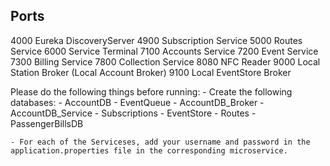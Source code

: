 ## Ports

4000 Eureka DiscoveryServer
4900 Subscription Service
5000 Routes Service
6000 Service Terminal
7100 Accounts Service
7200 Event Service
7300 Billing Service
7800 Collection Service
8080 NFC Reader
9000 Local Station Broker (Local Account Broker)
9100 Local EventStore Broker

Please do the following things before running:
    - Create the following databases:
        - AccountDB 
        - EventQueue
        - AccountDB_Broker
        - AccountDB_Service
        - Subscriptions
        - EventStore
        - Routes
        - PassengerBillsDB

    - For each of the Serviceses, add your username and password in the application.properties file in the corresponding microservice.
